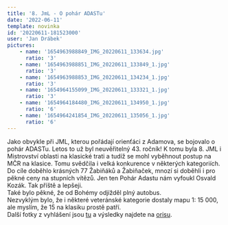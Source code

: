 ```yaml
---
title: '8. JmL - O pohár ADASTu'
date: '2022-06-11'
template: novinka
id: '20220611-181523000'
user: 'Jan Drábek'
pictures:
    - name: '1654963988849_IMG_20220611_133634.jpg'
      ratio: '3'
    - name: '1654963988851_IMG_20220611_133849_1.jpg'
      ratio: '3'
    - name: '1654963988853_IMG_20220611_134234_1.jpg'
      ratio: '3'
    - name: '1654964155099_IMG_20220611_133321_1.jpg'
      ratio: '3'
    - name: '1654964184480_IMG_20220611_134950_1.jpg'
      ratio: '6'
    - name: '1654964241854_IMG_20220611_135056_1.jpg'
      ratio: '6'
---
```

Jako obvykle při JML, kterou pořádají orienťáci z Adamova, se bojovalo o pohár ADASTu. Letos to už byl neuvěřitelný 43. ročník! K tomu byla 8. JML i Mistrovství oblasti na klasické trati a tudíž se mohl vyběhnout postup na MČR na klasice. Tomu svědčila i velká konkurence v některých kategoriích.  
Do cíle doběhlo krásných 77 Žabiňáků a Žabiňaček, mnozí si doběhli i pro pěkné ceny na stupních vítězů. Jen ten Pohár Adastu nám vyfoukl Osvald Kozák. Tak příště a lepšeji.  
Také bylo pěkné, že od Bohémy odjížděl plný autobus.  
Nezvyklým bylo, že i některé veteránské kategorie dostaly mapu 1: 15 000, ale myslím, že 15 na klasiku prostě patří.  
Další fotky z vyhlášení jsou [tu](https://skzabovresky.rajce.idnes.cz/43._zavod_o_Pohar_Adastu_a_8._JML/) a výsledky najdete na [orisu](https://oris.orientacnisporty.cz/Vysledky?id=7008).

